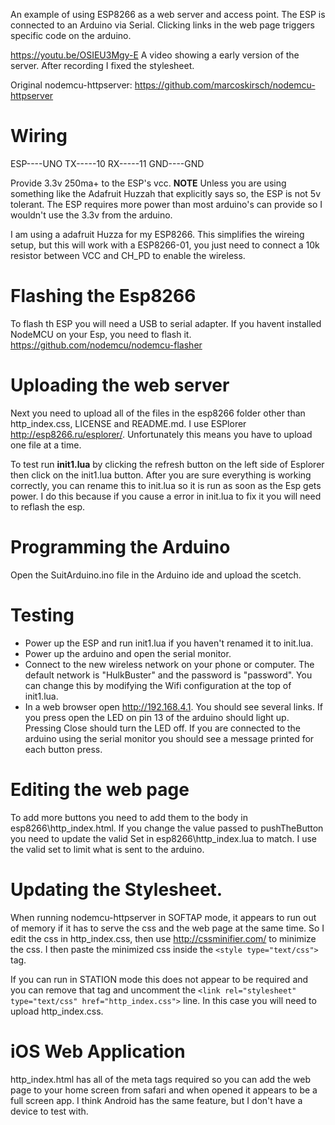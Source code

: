An example of using ESP8266 as a web server and access point. The ESP is connected
to an Arduino via Serial. Clicking links in the web page triggers specific code on
the arduino.

https://youtu.be/OSIEU3Mgy-E
A video showing a early version of the server. After recording I fixed the stylesheet.

Original nodemcu-httpserver: https://github.com/marcoskirsch/nodemcu-httpserver

# Wiring

ESP----UNO
TX-----10
RX-----11
GND----GND

Provide 3.3v 250ma+ to the ESP's vcc. **NOTE** Unless you are using something like the Adafruit Huzzah that explicitly says so, the ESP is not 5v tolerant. The ESP requires more power than most arduino's can provide so I wouldn't use the 3.3v from the arduino.

I am using a adafruit Huzza for my ESP8266. This simplifies the wireing setup, but this will work with a ESP8266-01, you just need to connect a 10k resistor between VCC and CH_PD to enable the wireless.

# Flashing the Esp8266

To flash th ESP you will need a USB to serial adapter.
If you havent installed NodeMCU on your Esp, you need to flash it. https://github.com/nodemcu/nodemcu-flasher

# Uploading the web server

Next you need to upload all of the files in the esp8266 folder other than http_index.css, LICENSE and README.md. I use ESPlorer http://esp8266.ru/esplorer/. Unfortunately this means you have to upload one file at a time.

To test run **init1.lua** by clicking the refresh button on the left side of Esplorer then click on the init1.lua button. After you are sure everything is working correctly, you can rename this to init.lua so it is run as soon as the Esp gets power. I do this because if you cause a error in init.lua to fix it you will need to reflash the esp.

# Programming the Arduino
Open the SuitArduino.ino file in the Arduino ide and upload the scetch.

# Testing
 - Power up the ESP and run init1.lua if you haven't renamed it to init.lua.
 - Power up the arduino and open the serial monitor.
 - Connect to the new wireless network on your phone or computer. The default network is "HulkBuster" and the password is "password". You can change this by modifying the Wifi configuration at the top of init1.lua.
 - In a web browser open http://192.168.4.1. You should see several links. If you press open the LED on pin 13 of the arduino should light up. Pressing Close should turn the LED off. If you are connected to the arduino using the serial monitor you should see a message printed for each button press.

# Editing the web page

To add more buttons you need to add them to the body in esp8266\http_index.html. If you change the value passed to pushTheButton you need to update the valid Set in esp8266\http_index.lua to match. I use the valid set to limit what is sent to the arduino.

# Updating the Stylesheet.

When running nodemcu-httpserver in SOFTAP mode, it appears to run out of memory if it has to serve the css and the web page at the same time. So I edit the css in http_index.css, then use http://cssminifier.com/ to minimize the css. I then paste the minimized css inside the ```<style type="text/css">``` tag.

If you can run in STATION mode this does not appear to be required and you can remove that tag and uncomment the ```<link rel="stylesheet" type="text/css" href="http_index.css">``` line. In this case you will need to upload http_index.css.

# iOS Web Application

http_index.html has all of the meta tags required so you can add the web page to your home screen from safari and when opened it appears to be a full screen app. I think Android has the same feature, but I don't have a device to test with.

